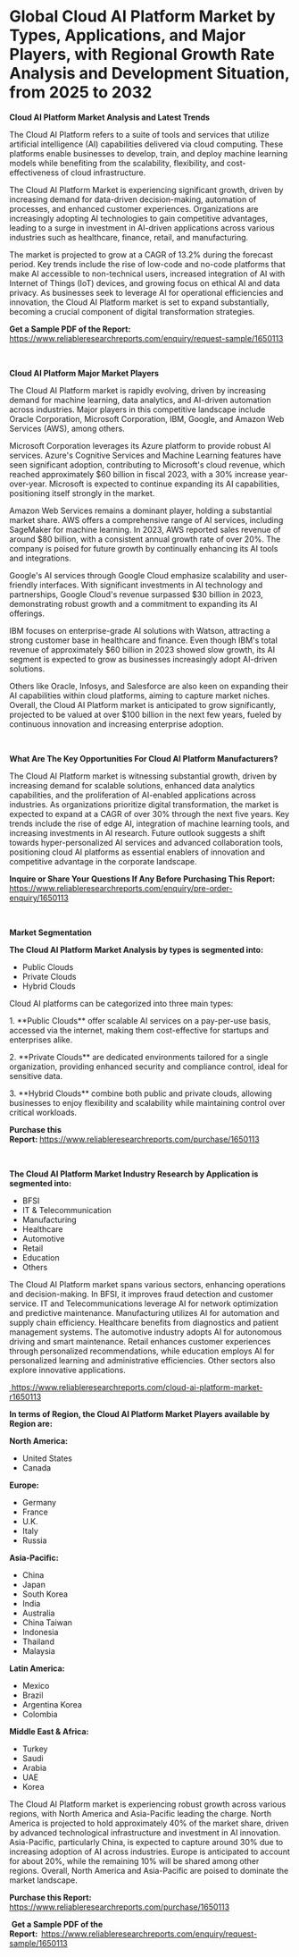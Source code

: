 <p><h1>Global Cloud AI Platform Market by Types, Applications, and Major Players, with Regional Growth Rate Analysis and Development Situation, from 2025 to 2032</h1></p><p><strong>Cloud AI Platform Market Analysis and Latest Trends</strong></p>
<p><p>The Cloud AI Platform refers to a suite of tools and services that utilize artificial intelligence (AI) capabilities delivered via cloud computing. These platforms enable businesses to develop, train, and deploy machine learning models while benefiting from the scalability, flexibility, and cost-effectiveness of cloud infrastructure. </p><p>The Cloud AI Platform Market is experiencing significant growth, driven by increasing demand for data-driven decision-making, automation of processes, and enhanced customer experiences. Organizations are increasingly adopting AI technologies to gain competitive advantages, leading to a surge in investment in AI-driven applications across various industries such as healthcare, finance, retail, and manufacturing.</p><p>The market is projected to grow at a CAGR of 13.2% during the forecast period. Key trends include the rise of low-code and no-code platforms that make AI accessible to non-technical users, increased integration of AI with Internet of Things (IoT) devices, and growing focus on ethical AI and data privacy. As businesses seek to leverage AI for operational efficiencies and innovation, the Cloud AI Platform market is set to expand substantially, becoming a crucial component of digital transformation strategies.</p></p>
<p><strong>Get a Sample PDF of the Report:&nbsp;</strong> <a href="https://www.reliableresearchreports.com/enquiry/request-sample/1650113?utm_campaign=3220&utm_medium=2&utm_source=Github&utm_content=ia&utm_term=19042025&utm_id=cloud-ai-platform">https://www.reliableresearchreports.com/enquiry/request-sample/1650113</a></p>
<p>&nbsp;</p>
<p><strong>Cloud AI Platform Major Market Players</strong></p>
<p><p>The Cloud AI Platform market is rapidly evolving, driven by increasing demand for machine learning, data analytics, and AI-driven automation across industries. Major players in this competitive landscape include Oracle Corporation, Microsoft Corporation, IBM, Google, and Amazon Web Services (AWS), among others.</p><p>Microsoft Corporation leverages its Azure platform to provide robust AI services. Azure's Cognitive Services and Machine Learning features have seen significant adoption, contributing to Microsoft's cloud revenue, which reached approximately $60 billion in fiscal 2023, with a 30% increase year-over-year. Microsoft is expected to continue expanding its AI capabilities, positioning itself strongly in the market.</p><p>Amazon Web Services remains a dominant player, holding a substantial market share. AWS offers a comprehensive range of AI services, including SageMaker for machine learning. In 2023, AWS reported sales revenue of around $80 billion, with a consistent annual growth rate of over 20%. The company is poised for future growth by continually enhancing its AI tools and integrations.</p><p>Google's AI services through Google Cloud emphasize scalability and user-friendly interfaces. With significant investments in AI technology and partnerships, Google Cloud's revenue surpassed $30 billion in 2023, demonstrating robust growth and a commitment to expanding its AI offerings.</p><p>IBM focuses on enterprise-grade AI solutions with Watson, attracting a strong customer base in healthcare and finance. Even though IBM's total revenue of approximately $60 billion in 2023 showed slow growth, its AI segment is expected to grow as businesses increasingly adopt AI-driven solutions.</p><p>Others like Oracle, Infosys, and Salesforce are also keen on expanding their AI capabilities within cloud platforms, aiming to capture market niches. Overall, the Cloud AI Platform market is anticipated to grow significantly, projected to be valued at over $100 billion in the next few years, fueled by continuous innovation and increasing enterprise adoption.</p></p>
<p>&nbsp;</p>
<p><strong>What Are The Key Opportunities For Cloud AI Platform Manufacturers?</strong></p>
<p><p>The Cloud AI Platform market is witnessing substantial growth, driven by increasing demand for scalable solutions, enhanced data analytics capabilities, and the proliferation of AI-enabled applications across industries. As organizations prioritize digital transformation, the market is expected to expand at a CAGR of over 30% through the next five years. Key trends include the rise of edge AI, integration of machine learning tools, and increasing investments in AI research. Future outlook suggests a shift towards hyper-personalized AI services and advanced collaboration tools, positioning cloud AI platforms as essential enablers of innovation and competitive advantage in the corporate landscape.</p></p>
<p><strong>Inquire or Share Your Questions If Any Before Purchasing This Report:</strong> <a href="https://www.reliableresearchreports.com/enquiry/pre-order-enquiry/1650113?utm_campaign=3220&utm_medium=2&utm_source=Github&utm_content=ia&utm_term=19042025&utm_id=cloud-ai-platform">https://www.reliableresearchreports.com/enquiry/pre-order-enquiry/1650113</a></p>
<p>&nbsp;</p>
<p><strong>Market Segmentation</strong></p>
<p><strong>The Cloud AI Platform Market Analysis by types is segmented into:</strong></p>
<p><ul><li>Public Clouds</li><li>Private Clouds</li><li>Hybrid Clouds</li></ul></p>
<p><p>Cloud AI platforms can be categorized into three main types: </p><p>1. **Public Clouds** offer scalable AI services on a pay-per-use basis, accessed via the internet, making them cost-effective for startups and enterprises alike.  </p><p>2. **Private Clouds** are dedicated environments tailored for a single organization, providing enhanced security and compliance control, ideal for sensitive data.  </p><p>3. **Hybrid Clouds** combine both public and private clouds, allowing businesses to enjoy flexibility and scalability while maintaining control over critical workloads.</p></p>
<p><strong>Purchase this Report:&nbsp;</strong><a href="https://www.reliableresearchreports.com/purchase/1650113?utm_campaign=3220&utm_medium=2&utm_source=Github&utm_content=ia&utm_term=19042025&utm_id=cloud-ai-platform">https://www.reliableresearchreports.com/purchase/1650113</a></p>
<p>&nbsp;</p>
<p><strong>The Cloud AI Platform Market Industry Research by Application is segmented into:</strong></p>
<p><ul><li>BFSI</li><li>IT & Telecommunication</li><li>Manufacturing</li><li>Healthcare</li><li>Automotive</li><li>Retail</li><li>Education</li><li>Others</li></ul></p>
<p><p>The Cloud AI Platform market spans various sectors, enhancing operations and decision-making. In BFSI, it improves fraud detection and customer service. IT and Telecommunications leverage AI for network optimization and predictive maintenance. Manufacturing utilizes AI for automation and supply chain efficiency. Healthcare benefits from diagnostics and patient management systems. The automotive industry adopts AI for autonomous driving and smart maintenance. Retail enhances customer experiences through personalized recommendations, while education employs AI for personalized learning and administrative efficiencies. Other sectors also explore innovative applications.</p></p>
<p><a href="https://www.reliableresearchreports.com/cloud-ai-platform-market-r1650113?utm_campaign=3220&utm_medium=2&utm_source=Github&utm_content=ia&utm_term=19042025&utm_id=cloud-ai-platform">&nbsp;https://www.reliableresearchreports.com/cloud-ai-platform-market-r1650113</a></p>
<p><strong>In terms of Region, the Cloud AI Platform Market Players available by Region are:</strong></p>
<p>
    <p> <strong> North America: </strong>
        <ul>
            <li>United States</li>
            <li>Canada</li>
        </ul>
        </p> 
    <p> <strong> Europe: </strong>
        <ul>
            <li>Germany</li>
            <li>France</li>
            <li>U.K.</li>
            <li>Italy</li>
            <li>Russia</li>
        </ul>
        </p> 
    <p> <strong> Asia-Pacific: </strong>
        <ul>
            <li>China</li>
            <li>Japan</li>
            <li>South Korea</li>
            <li>India</li>
            <li>Australia</li>
            <li>China Taiwan</li>
            <li>Indonesia</li>
            <li>Thailand</li>
            <li>Malaysia</li>
        </ul>
        </p> 
    <p> <strong> Latin America: </strong>
        <ul>
            <li>Mexico</li>
            <li>Brazil</li>
            <li>Argentina Korea</li>
            <li>Colombia</li>
        </ul>
        </p> 
    <p> <strong> Middle East & Africa: </strong>
        <ul>
            <li>Turkey</li>
            <li>Saudi</li>
            <li>Arabia</li>
            <li>UAE</li>
            <li>Korea</li>
        </ul>
    </p>
    </p>
<p><p>The Cloud AI Platform market is experiencing robust growth across various regions, with North America and Asia-Pacific leading the charge. North America is projected to hold approximately 40% of the market share, driven by advanced technological infrastructure and investment in AI innovation. Asia-Pacific, particularly China, is expected to capture around 30% due to increasing adoption of AI across industries. Europe is anticipated to account for about 20%, while the remaining 10% will be shared among other regions. Overall, North America and Asia-Pacific are poised to dominate the market landscape.</p></p>
<p><strong>Purchase this Report: </strong><a href="https://www.reliableresearchreports.com/purchase/1650113?utm_campaign=3220&utm_medium=2&utm_source=Github&utm_content=ia&utm_term=19042025&utm_id=cloud-ai-platform">https://www.reliableresearchreports.com/purchase/1650113</a></p>
<p>&nbsp;<strong>Get a Sample PDF of the Report:&nbsp;&nbsp;</strong><a href="https://www.reliableresearchreports.com/enquiry/request-sample/1650113?utm_campaign=3220&utm_medium=2&utm_source=Github&utm_content=ia&utm_term=19042025&utm_id=cloud-ai-platform">https://www.reliableresearchreports.com/enquiry/request-sample/1650113</a></p>
<p><strong></strong></p>
<p><p></p><p></p><p></p></p>